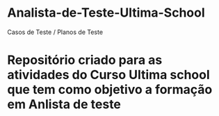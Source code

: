 # Analista-de-Teste-Ultima-School
Casos de Teste / Planos de Teste

# Repositório criado para as atividades  do Curso Ultima school que tem como objetivo a formação em Anlista de teste 
